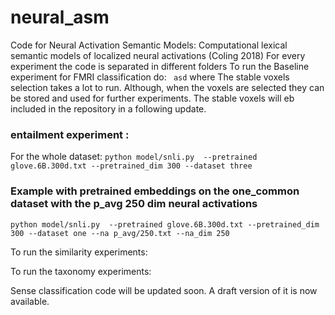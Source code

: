 # neural_asm
Code for Neural Activation Semantic Models: Computational lexical semantic models of localized neural activations (Coling 2018)
For every experiment the code is separated in different folders
To run the Baseline experiment for FMRI classification do:
` asd`
where
The stable voxels selection takes a lot to run. Although, when the voxels are selected they can be stored and used for further experiments. The stable voxels will eb included in the repository in a following update.

### entailment experiment :
For the whole dataset:
`python model/snli.py  --pretrained glove.6B.300d.txt --pretrained_dim 300 --dataset three`

### Example with pretrained embeddings on the one_common dataset with the p_avg 250 dim neural activations
`python model/snli.py  --pretrained glove.6B.300d.txt --pretrained_dim 300 --dataset one --na p_avg/250.txt --na_dim 250`

To run the similarity experiments:

To run the taxonomy experiments:

Sense classification code will be updated soon. A draft version of it is now available.
